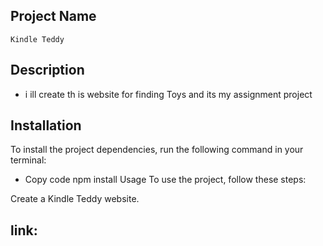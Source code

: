 ## Project Name

`Kindle Teddy`

## Description

-  i ill create th is website for finding Toys and its my assignment project

## Installation

To install the project dependencies, run the following command in your terminal:

-  Copy code
   npm install
   Usage
   To use the project, follow these steps:

Create a Kindle Teddy website.

## link: 